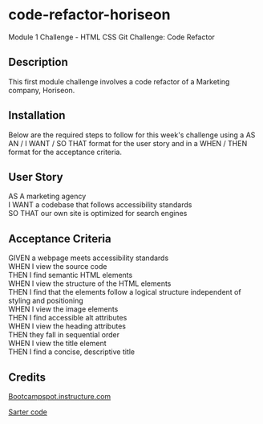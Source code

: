 # code-refactor-horiseon
Module 1 Challenge - HTML CSS Git Challenge: Code Refactor

## Description
This first module challenge involves a code refactor of a Marketing company, Horiseon. 

## Installation
Below are the required steps to follow for this week's challenge using a AS AN / I WANT / SO THAT format for the user story and in a WHEN / THEN format for the acceptance criteria.

## User Story
AS A marketing agency  
I WANT a codebase that follows accessibility standards  
SO THAT our own site is optimized for search engines

## Acceptance Criteria
GIVEN a webpage meets accessibility standards  
WHEN I view the source code  
THEN I find semantic HTML elements  
WHEN I view the structure of the HTML elements  
THEN I find that the elements follow a logical structure independent of styling and positioning  
WHEN I view the image elements  
THEN I find accessible alt attributes  
WHEN I view the heading attributes  
THEN they fall in sequential order  
WHEN I view the title element  
THEN I find a concise, descriptive title

## Credits
[Bootcampspot.instructure.com](https://bootcampspot.instructure.com/courses/4347/assignments/62227?module_item_id=1081167)

[Sarter code](https://github.com/coding-boot-camp/urban-octo-telegram)